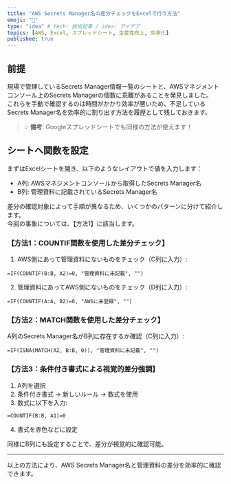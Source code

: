 ```yaml
---
title: "AWS Secrets Manager名の差分チェックをExcelで行う方法"
emoji: "🎉"
type: "idea" # tech: 技術記事 / idea: アイデア
topics: [AWS, Excel, スプレッドシート, 生産性向上, 効率化]
published: true
---
```


## 前提

現場で管理しているSecrets Manager情報一覧のシートと、AWSマネジメントコンソール上のSecrets Managerの個数に乖離があることを発見しました。  
これらを手動で確認するのは時間がかかり効率が悪いため、不足しているSecrets Manager名を効率的に割り出す方法を履歴として残しておきます。

> 💡 **備考**: Googleスプレッドシートでも同様の方法が使えます！

## シートへ関数を設定

まずはExcelシートを開き、以下のようなレイアウトで値を入力します：

- A列: AWSマネジメントコンソールから取得したSecrets Manager名
- B列: 管理資料に記載されているSecrets Manager名

差分の確認対象によって手順が異なるため、いくつかのパターンに分けて紹介します。  
今回の事象については、【方法1】に該当します。

### 【方法1：COUNTIF関数を使用した差分チェック】

1. AWS側にあって管理資料にないものをチェック（C列に入力）:

```excel
=IF(COUNTIF(B:B, A2)=0, "管理資料に未記載", "")
```

2. 管理資料にあってAWS側にないものをチェック（D列に入力）:

```excel
=IF(COUNTIF(A:A, B2)=0, "AWSに未登録", "")
```

### 【方法2：MATCH関数を使用した差分チェック】

A列のSecrets Manager名がB列に存在するか確認（C列に入力）:

```excel
=IF(ISNA(MATCH(A2, B:B, 0)), "管理資料に未記載", "")
```

### 【方法3：条件付き書式による視覚的差分強調】

1. A列を選択
2. 条件付き書式 → 新しいルール → 数式を使用
3. 数式に以下を入力:

```excel
=COUNTIF(B:B, A1)=0
```

4. 書式を赤色などに設定

同様にB列にも設定することで、差分が視覚的に確認可能。

---

以上の方法により、AWS Secrets Manager名と管理資料の差分を効率的に確認できます。
